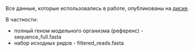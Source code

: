 Все данные, которые использовались в работе, опубликованы на [диске](https://drive.google.com/drive/folders/1dUim_dKUEi6c9N2KOSR09w4kl8hRGLTB?usp=sharing).

В частности:
- полный геном модельного организма (референс) - sequence_full.fasta
- набор исходных ридов - filtered_reads.fasta 
